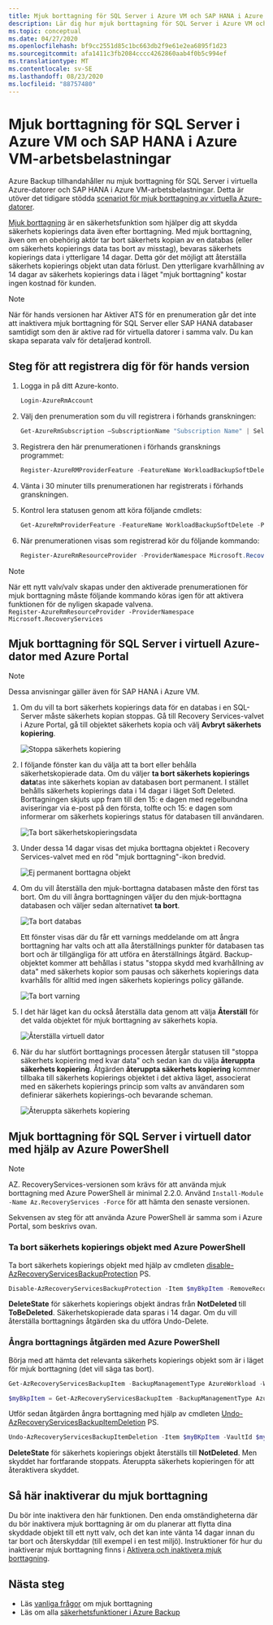 ```yaml
---
title: Mjuk borttagning för SQL Server i Azure VM och SAP HANA i Azure VM-arbetsbelastningar
description: Lär dig hur mjuk borttagning för SQL Server i Azure VM och SAP HANA i Azure VM-arbetsbelastningar gör säkerhets kopieringar säkrare.
ms.topic: conceptual
ms.date: 04/27/2020
ms.openlocfilehash: bf9cc2551d85c1bc663db2f9e61e2ea6895f1d23
ms.sourcegitcommit: afa1411c3fb2084cccc4262860aab4f0b5c994ef
ms.translationtype: MT
ms.contentlocale: sv-SE
ms.lasthandoff: 08/23/2020
ms.locfileid: "88757480"
---
```

# <a name="soft-delete-for-sql-server-in-azure-vm-and-sap-hana-in-azure-vm-workloads"></a>Mjuk borttagning för SQL Server i Azure VM och SAP HANA i Azure VM-arbetsbelastningar

Azure Backup tillhandahåller nu mjuk borttagning för SQL Server i virtuella Azure-datorer och SAP HANA i Azure VM-arbetsbelastningar. Detta är utöver det tidigare stödda [scenariot för mjuk borttagning av virtuella Azure-datorer](soft-delete-virtual-machines.md).

[Mjuk borttagning](backup-azure-security-feature-cloud.md) är en säkerhetsfunktion som hjälper dig att skydda säkerhets kopierings data även efter borttagning. Med mjuk borttagning, även om en obehörig aktör tar bort säkerhets kopian av en databas (eller om säkerhets kopierings data tas bort av misstag), bevaras säkerhets kopierings data i ytterligare 14 dagar. Detta gör det möjligt att återställa säkerhets kopierings objekt utan data förlust. Den ytterligare kvarhållning av 14 dagar av säkerhets kopierings data i läget "mjuk borttagning" kostar ingen kostnad för kunden.

>[!NOTE]
>När för hands versionen har Aktiver ATS för en prenumeration går det inte att inaktivera mjuk borttagning för SQL Server eller SAP HANA databaser samtidigt som den är aktive rad för virtuella datorer i samma valv. Du kan skapa separata valv för detaljerad kontroll.

## <a name="steps-to-enroll-in-preview"></a>Steg för att registrera dig för för hands version

1. Logga in på ditt Azure-konto.

   ```powershell
   Login-AzureRmAccount
   ```

2. Välj den prenumeration som du vill registrera i förhands granskningen:

   ```powershell
   Get-AzureRmSubscription –SubscriptionName "Subscription Name" | Select-AzureRmSubscription
   ```

3. Registrera den här prenumerationen i förhands gransknings programmet:

   ```powershell
   Register-AzureRMProviderFeature -FeatureName WorkloadBackupSoftDelete -ProviderNamespace Microsoft.RecoveryServices
   ```

4. Vänta i 30 minuter tills prenumerationen har registrerats i förhands granskningen.

5. Kontrol lera statusen genom att köra följande cmdlets:

   ```powershell
   Get-AzureRmProviderFeature -FeatureName WorkloadBackupSoftDelete -ProviderNamespace Microsoft.RecoveryServices
   ```

6. När prenumerationen visas som registrerad kör du följande kommando:

   ```powershell
   Register-AzureRmResourceProvider -ProviderNamespace Microsoft.RecoveryServices
   ```

>[!NOTE]
>När ett nytt valv/valv skapas under den aktiverade prenumerationen för mjuk borttagning måste följande kommando köras igen för att aktivera funktionen för de nyligen skapade valvena.<BR>
> `Register-AzureRmResourceProvider -ProviderNamespace Microsoft.RecoveryServices`

## <a name="soft-delete-for-sql-server-in-azure-vm-using-azure-portal"></a>Mjuk borttagning för SQL Server i virtuell Azure-dator med Azure Portal

>[!NOTE]
>Dessa anvisningar gäller även för SAP HANA i Azure VM.

1. Om du vill ta bort säkerhets kopierings data för en databas i en SQL-Server måste säkerhets kopian stoppas. Gå till Recovery Services-valvet i Azure Portal, gå till objektet säkerhets kopia och välj **Avbryt säkerhets kopiering**.

   ![Stoppa säkerhets kopiering](./media/soft-delete-sql-saphana-in-azure-vm/stop-backup.png)

2. I följande fönster kan du välja att ta bort eller behålla säkerhetskopierade data. Om du väljer **ta bort säkerhets kopierings data**tas inte säkerhets kopian av databasen bort permanent. I stället behålls säkerhets kopierings data i 14 dagar i läget Soft Deleted. Borttagningen skjuts upp fram till den 15: e dagen med regelbundna aviseringar via e-post på den första, tolfte och 15: e dagen som informerar om säkerhets kopierings status för databasen till användaren.

   ![Ta bort säkerhetskopieringsdata](./media/soft-delete-sql-saphana-in-azure-vm/delete-backup-data.png)

3. Under dessa 14 dagar visas det mjuka borttagna objektet i Recovery Services-valvet med en röd "mjuk borttagning"-ikon bredvid.

   ![Ej permanent borttagna objekt](./media/soft-delete-sql-saphana-in-azure-vm/soft-deleted-items.png)

4. Om du vill återställa den mjuk-borttagna databasen måste den först tas bort. Om du vill ångra borttagningen väljer du den mjuk-borttagna databasen och väljer sedan alternativet **ta bort**.

   ![Ta bort databas](./media/soft-delete-sql-saphana-in-azure-vm/undelete-database.png)

   Ett fönster visas där du får ett varnings meddelande om att ångra borttagning har valts och att alla återställnings punkter för databasen tas bort och är tillgängliga för att utföra en återställnings åtgärd. Backup-objektet kommer att behållas i status "stoppa skydd med kvarhållning av data" med säkerhets kopior som pausas och säkerhets kopierings data kvarhålls för alltid med ingen säkerhets kopierings policy gällande.

   ![Ta bort varning](./media/soft-delete-sql-saphana-in-azure-vm/undelete-warning.png)

5. I det här läget kan du också återställa data genom att välja **Återställ** för det valda objektet för mjuk borttagning av säkerhets kopia.

   ![Återställa virtuell dator](./media/soft-delete-sql-saphana-in-azure-vm/restore-vm.png)

6. När du har slutfört borttagnings processen återgår statusen till "stoppa säkerhets kopiering med kvar data" och sedan kan du välja **återuppta säkerhets kopiering**. Åtgärden **återuppta säkerhets kopiering** kommer tillbaka till säkerhets kopierings objektet i det aktiva läget, associerat med en säkerhets kopierings princip som valts av användaren som definierar säkerhets kopierings-och bevarande scheman.

   ![Återuppta säkerhets kopiering](./media/soft-delete-sql-saphana-in-azure-vm/resume-backup.png)

## <a name="soft-delete-for-sql-server-in-vm-using-azure-powershell"></a>Mjuk borttagning för SQL Server i virtuell dator med hjälp av Azure PowerShell

>[!NOTE]
>AZ. RecoveryServices-versionen som krävs för att använda mjuk borttagning med Azure PowerShell är minimal 2.2.0. Använd `Install-Module -Name Az.RecoveryServices -Force` för att hämta den senaste versionen.

Sekvensen av steg för att använda Azure PowerShell är samma som i Azure Portal, som beskrivs ovan.

### <a name="delete-the-backup-item-using-azure-powershell"></a>Ta bort säkerhets kopierings objekt med Azure PowerShell

Ta bort säkerhets kopierings objekt med hjälp av cmdleten [disable-AzRecoveryServicesBackupProtection](/powershell/module/az.recoveryservices/disable-azrecoveryservicesbackupprotection) PS.

```powershell
Disable-AzRecoveryServicesBackupProtection -Item $myBkpItem -RemoveRecoveryPoints -VaultId $myVaultID -Force
```

**DeleteState** för säkerhets kopierings objekt ändras från **NotDeleted** till **ToBeDeleted**. Säkerhetskopierade data sparas i 14 dagar. Om du vill återställa borttagnings åtgärden ska du utföra Undo-Delete.

### <a name="undoing-the-deletion-operation-using-azure-powershell"></a>Ångra borttagnings åtgärden med Azure PowerShell

Börja med att hämta det relevanta säkerhets kopierings objekt som är i läget för mjuk borttagning (det vill säga tas bort).

```powershell
Get-AzRecoveryServicesBackupItem -BackupManagementType AzureWorkload -WorkloadType SQLDataBase -VaultId $myVaultID | Where-Object {$_.DeleteState -eq "ToBeDeleted"}

$myBkpItem = Get-AzRecoveryServicesBackupItem -BackupManagementType AzureWorkload -WorkloadType SQLDataBase -VaultId $myVaultID -Name AppVM1
```

Utför sedan åtgärden ångra borttagning med hjälp av cmdleten [Undo-AzRecoveryServicesBackupItemDeletion](/powershell/module/az.recoveryservices/undo-azrecoveryservicesbackupitemdeletion) PS.

```powershell
Undo-AzRecoveryServicesBackupItemDeletion -Item $myBKpItem -VaultId $myVaultID -Force
```

**DeleteState** för säkerhets kopierings objekt återställs till **NotDeleted**. Men skyddet har fortfarande stoppats. Återuppta säkerhets kopieringen för att återaktivera skyddet.

## <a name="how-to-disable-soft-delete"></a>Så här inaktiverar du mjuk borttagning

Du bör inte inaktivera den här funktionen. Den enda omständigheterna där du bör inaktivera mjuk borttagning är om du planerar att flytta dina skyddade objekt till ett nytt valv, och det kan inte vänta 14 dagar innan du tar bort och återskyddar (till exempel i en test miljö). Instruktioner för hur du inaktiverar mjuk borttagning finns i [Aktivera och inaktivera mjuk borttagning](backup-azure-security-feature-cloud.md#enabling-and-disabling-soft-delete).

## <a name="next-steps"></a>Nästa steg

- Läs [vanliga frågor](backup-azure-security-feature-cloud.md#frequently-asked-questions) om mjuk borttagning
- Läs om alla [säkerhetsfunktioner i Azure Backup](security-overview.md)
